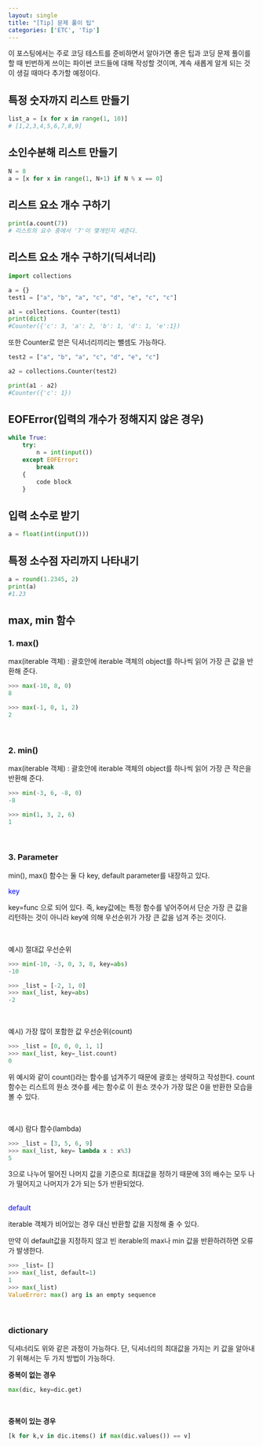 ```yaml
---
layout: single
title: "[Tip] 문제 풀이 팁"
categories: ['ETC', 'Tip']
---
```






이 포스팅에서는 주로 코딩 테스트를 준비하면서 알아가면 좋은 팁과 코딩 문제 풀이를 할 때 빈번하게 쓰이는 파이썬 코드들에 대해 작성할 것이며, 계속 새롭게 알게 되는 것이 생길 때마다 추가할 예정이다.

## 특정 숫자까지 리스트 만들기

```python
list_a = [x for x in range(1, 10)]
# [1,2,3,4,5,6,7,8,9]
```

## 소인수분해 리스트 만들기

```python
N = 8
a = [x for x in range(1, N+1) if N % x == 0]
```

## 리스트 요소 개수 구하기

```python
print(a.count(7))
# 리스트의 요수 중에서 '7'이 몇개인지 세준다.
```

## 리스트 요소 개수 구하기(딕셔너리)

```python
import collections

a = {}
test1 = ["a", "b", "a", "c", "d", "e", "c", "c"]

a1 = collections. Counter(test1)
print(dict)
#Counter({'c': 3, 'a': 2, 'b': 1, 'd': 1, 'e':1})
```

또한 Counter로 얻은 딕셔너리끼리는 뺄셈도 가능하다.

```python
test2 = ["a", "b", "a", "c", "d", "e", "c"]

a2 = collections.Counter(test2)

print(a1 - a2)
#Counter({'c': 1})
```

## EOFError(입력의 개수가 정해지지 않은 경우)

```python
while True:
    try:
        n = int(input())
    except EOFError:
        break
    {
        code block
    }   
```

## 입력 소수로 받기

```python
a = float(int(input()))
```

## 특정 소수점 자리까지 나타내기

```python
a = round(1.2345, 2)
print(a)
#1.23
```



## max, min 함수

### 1. max()

max(iterable 객체) : 괄호안에 iterable 객체의 object를 하나씩 읽어 가장 큰 값을 반환해 준다.

```python
>>> max(-10, 8, 0)
8

>>> max(-1, 0, 1, 2)
2
```

<br>

### 2. min()

max(iterable 객체) : 괄호안에 iterable 객체의 object를 하나씩 읽어 가장 큰 작은을 반환해 준다.

```python
>>> min(-3, 6, -8, 0)
-8

>>> min(1, 3, 2, 6)
1
```

<br>

### 3. Parameter

min(), max() 함수는 둘 다 key, default parameter를 내장하고 있다.

<span style="color:blue">key</span>

key=func 으로 되어 있다. 즉, key값에는 특정 함수를 넣어주어서 단순 가장 큰 값을 리턴하는 것이 아니라 key에 의해 우선순위가 가장 큰 값을 넘겨 주는 것이다.

<br>

예시) 절대값 우선순위

```python
>>> min(-10, -3, 0, 3, 8, key=abs)
-10

>>> _list = [-2, 1, 0]
>>> max(_list, key=abs)
-2
```

<br>

예시) 가장 많이 포함한 값 우선순위(count)

```python
>>> _list = [0, 0, 0, 1, 1]
>>> max(_list, key=_list.count)
0
```

위 예시와 같이 count()라는 함수를 넘겨주기 때문에 괄호는 생략하고 작성한다. count함수는 리스트의 원소 갯수를 세는 함수로 이 원소 갯수가 가장 많은 0을 반환한 모습을 볼 수 있다.

<br>

예시) 람다 함수(lambda)

```python
>>> _list = [3, 5, 6, 9]
>>> max(_list, key= lambda x : x%3)
5
```

3으로 나누어 떨어진 나머지 값을 기준으로 최대값을 정하기 때문에 3의 배수는 모두 나가 떨어지고 나머지가 2가 되는 5가 반환되었다.

<br>
<span style="color:blue">default</span>

iterable 객체가 비어있는 경우 대신 반환할 값을 지정해 줄 수 있다.

만약 이 default값을 지정하지 않고 빈 iterable의 max나 min 값을 반환하려하면 오류가 발생한다.

```python
>>> _list= []
>>> max(_list, default=1)
1
>>> max(_list)
ValueError: max() arg is an empty sequence
```



<br>

### dictionary

딕셔너리도 위와 같은 과정이 가능하다. 단, 딕셔너리의 최대값을 가지는 키 값을 알아내기 위해서는 두 가지 방법이 가능하다.

**중복이 없는 경우**

```python
max(dic, key=dic.get)
```

<br>

**중복이 있는 경우**

```python
[k for k,v in dic.items() if max(dic.values()) == v]
```









